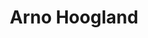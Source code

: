 ---
order: 17
category: residents
layout: post
title: Arno Hoogland
profession: creator / artificer
website: www.arnohoogland.com
image: /images/residents/arnohoogland_01.png
---